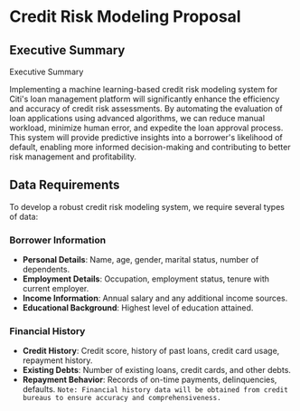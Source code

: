 # Credit Risk Modeling Proposal

## Executive Summary
Executive Summary

Implementing a machine learning-based credit risk modeling system for Citi's loan management platform will significantly enhance the efficiency and accuracy of credit risk assessments. By automating the evaluation of loan applications using advanced algorithms, we can reduce manual workload, minimize human error, and expedite the loan approval process. This system will provide predictive insights into a borrower's likelihood of default, enabling more informed decision-making and contributing to better risk management and profitability.

## Data Requirements
To develop a robust credit risk modeling system, we require several types of data:

### Borrower Information
- **Personal Details**: Name, age, gender, marital status, number of dependents.
- **Employment Details**: Occupation, employment status, tenure with current employer.
- **Income Information**: Annual salary and any additional income sources.
- **Educational Background**: Highest level of education attained.

### Financial History
- **Credit History**: Credit score, history of past loans, credit card usage, repayment history.
- **Existing Debts**: Number of existing loans, credit cards, and other debts.
- **Repayment Behavior**: Records of on-time payments, delinquencies, defaults.
``Note: Financial history data will be obtained from credit bureaus to ensure accuracy and comprehensiveness.``
